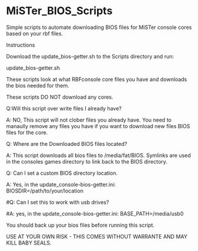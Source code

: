 # MiSTer_BIOS_Scripts
Simple scripts to automate downloading BIOS files for MiSTer console cores based on your rbf files.

Instructions

Download the update_bios-getter.sh to the Scripts directory and run:

update_bios-getter.sh

These scripts look at what RBFconsole core files you have and downloads the bios needed for them.

These scripts DO NOT download any cores. 

Q:Will this script over write files I already have?

A: NO, This script will not clober files you already have. You need to manaully remove any files you have if you want to download new files BIOS files for the core.

Q: Where are the Downloaded BIOS files located?

A: This script downloads all bios files to /media/fat/BIOS. Symlinks are used in the consoles games directory to link back to the BIOS directory.

Q: Can I set a custom BIOS directory location.

A: Yes, in the update_console-bios-getter.ini: BIOSDIR=/path/to/your/location

#Q: Can I set this to work with usb drives?

#A: yes, in the update_console-bios-getter.ini: BASE_PATH=/media/usb0


You should back up your bios files before running this script.

USE AT YOUR OWN RISK - THIS COMES WITHOUT WARRANTE AND MAY KILL BABY SEALS.
